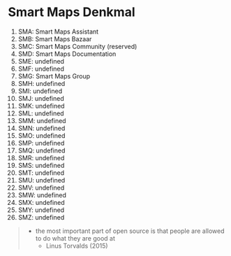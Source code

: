 # Smart Maps Denkmal

1. SMA: Smart Maps Assistant
2. SMB: Smart Maps Bazaar
3. SMC: Smart Maps Community (reserved)
4. SMD: Smart Maps Documentation
5. SME: undefined
6. SMF: undefined
7. SMG: Smart Maps Group
8. SMH: undefined
9. SMI: undefined
10. SMJ: undefined
11. SMK: undefined
12. SML: undefined
13. SMM: undefined
14. SMN: undefined
15. SMO: undefined
16. SMP: undefined
17. SMQ: undefined
18. SMR: undefined
19. SMS: undefined
20. SMT: undefined
21. SMU: undefined
22. SMV: undefined
23. SMW: undefined
24. SMX: undefined
25. SMY: undefined
26. SMZ: undefined

> - the most important part of open source is that people are allowed to do what they are good at 
>   - Linus Torvalds (2015)
